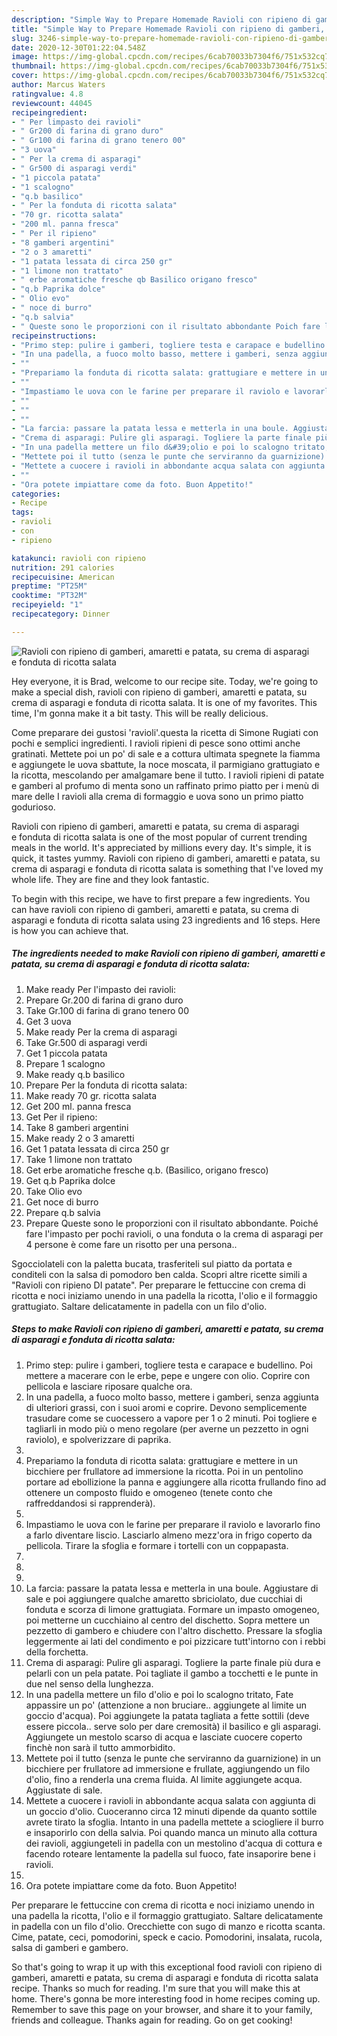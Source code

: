 ```yaml
---
description: "Simple Way to Prepare Homemade Ravioli con ripieno di gamberi, amaretti e patata, su crema di asparagi e fonduta di ricotta salata"
title: "Simple Way to Prepare Homemade Ravioli con ripieno di gamberi, amaretti e patata, su crema di asparagi e fonduta di ricotta salata"
slug: 3246-simple-way-to-prepare-homemade-ravioli-con-ripieno-di-gamberi-amaretti-e-patata-su-crema-di-asparagi-e-fonduta-di-ricotta-salata
date: 2020-12-30T01:22:04.548Z
image: https://img-global.cpcdn.com/recipes/6cab70033b7304f6/751x532cq70/ravioli-con-ripieno-di-gamberi-amaretti-e-patata-su-crema-di-asparagi-e-fonduta-di-ricotta-salata-recipe-main-photo.jpg
thumbnail: https://img-global.cpcdn.com/recipes/6cab70033b7304f6/751x532cq70/ravioli-con-ripieno-di-gamberi-amaretti-e-patata-su-crema-di-asparagi-e-fonduta-di-ricotta-salata-recipe-main-photo.jpg
cover: https://img-global.cpcdn.com/recipes/6cab70033b7304f6/751x532cq70/ravioli-con-ripieno-di-gamberi-amaretti-e-patata-su-crema-di-asparagi-e-fonduta-di-ricotta-salata-recipe-main-photo.jpg
author: Marcus Waters
ratingvalue: 4.8
reviewcount: 44045
recipeingredient:
- " Per limpasto dei ravioli"
- " Gr200 di farina di grano duro"
- " Gr100 di farina di grano tenero 00"
- "3 uova"
- " Per la crema di asparagi"
- " Gr500 di asparagi verdi"
- "1 piccola patata"
- "1 scalogno"
- "q.b basilico"
- " Per la fonduta di ricotta salata"
- "70 gr. ricotta salata"
- "200 ml. panna fresca"
- " Per il ripieno"
- "8 gamberi argentini"
- "2 o 3 amaretti"
- "1 patata lessata di circa 250 gr"
- "1 limone non trattato"
- " erbe aromatiche fresche qb Basilico origano fresco"
- "q.b Paprika dolce"
- " Olio evo"
- " noce di burro"
- "q.b salvia"
- " Queste sono le proporzioni con il risultato abbondante Poich fare limpasto per pochi ravioli o una fonduta o la crema di asparagi per 4 persone  come fare un risotto per una persona"
recipeinstructions:
- "Primo step: pulire i gamberi, togliere testa e carapace e budellino. Poi mettere a macerare con le erbe, pepe e ungere con olio. Coprire con pellicola e lasciare riposare qualche ora."
- "In una padella, a fuoco molto basso, mettere i gamberi, senza aggiunta di ulteriori grassi, con i suoi aromi e coprire. Devono semplicemente trasudare come se cuocessero a vapore per 1 o 2 minuti. Poi togliere e tagliarli in modo più o meno regolare (per averne un pezzetto in ogni raviolo), e spolverizzare di paprika."
- ""
- "Prepariamo la fonduta di ricotta salata: grattugiare e mettere in un bicchiere per frullatore ad immersione la ricotta. Poi in un pentolino portare ad ebollizione la panna e aggiungere alla ricotta frullando fino ad ottenere un composto fluido e omogeneo (tenete conto che raffreddandosi si rapprenderà)."
- ""
- "Impastiamo le uova con le farine per preparare il raviolo e lavorarlo fino a farlo diventare liscio. Lasciarlo almeno mezz&#39;ora in frigo coperto da pellicola. Tirare la sfoglia e formare i tortelli con un coppapasta."
- ""
- ""
- ""
- "La farcia: passare la patata lessa e metterla in una boule. Aggiustare di sale e poi aggiungere qualche amaretto sbriciolato, due cucchiai di fonduta e scorza di limone grattugiata. Formare un impasto omogeneo, poi metterne un cucchiaino al centro del dischetto. Sopra mettere un pezzetto di gambero e chiudere con l&#39;altro dischetto. Pressare la sfoglia leggermente ai lati del condimento e poi pizzicare tutt&#39;intorno con i rebbi della forchetta."
- "Crema di asparagi: Pulire gli asparagi. Togliere la parte finale più dura e pelarli con un pela patate. Poi tagliate il gambo a tocchetti e le punte in due nel senso della lunghezza."
- "In una padella mettere un filo d&#39;olio e poi lo scalogno tritato, Fate appassire un po&#39; (attenzione a non bruciare.. aggiungete al limite un goccio d&#39;acqua). Poi aggiungete la patata tagliata a fette sottili (deve essere piccola.. serve solo per dare cremosità) il basilico e gli asparagi. Aggiungete un mestolo scarso di acqua e lasciate cuocere coperto finchè non sarà il tutto ammorbidito."
- "Mettete poi il tutto (senza le punte che serviranno da guarnizione) in un bicchiere per frullatore ad immersione e frullate, aggiungendo un filo d&#39;olio, fino a renderla una crema fluida. Al limite aggiungete acqua. Aggiustate di sale."
- "Mettete a cuocere i ravioli in abbondante acqua salata con aggiunta di un goccio d&#39;olio. Cuoceranno circa 12 minuti dipende da quanto sottile avrete tirato la sfoglia. Intanto in una padella mettete a sciogliere il burro e insaporirlo con della salvia. Poi quando manca un minuto alla cottura dei ravioli, aggiungeteli in padella con un mestolino d&#39;acqua di cottura e facendo roteare lentamente la padella sul fuoco, fate insaporire bene i ravioli."
- ""
- "Ora potete impiattare come da foto. Buon Appetito!"
categories:
- Recipe
tags:
- ravioli
- con
- ripieno

katakunci: ravioli con ripieno 
nutrition: 291 calories
recipecuisine: American
preptime: "PT25M"
cooktime: "PT32M"
recipeyield: "1"
recipecategory: Dinner

---
```



![Ravioli con ripieno di gamberi, amaretti e patata, su crema di asparagi e fonduta di ricotta salata](https://img-global.cpcdn.com/recipes/6cab70033b7304f6/751x532cq70/ravioli-con-ripieno-di-gamberi-amaretti-e-patata-su-crema-di-asparagi-e-fonduta-di-ricotta-salata-recipe-main-photo.jpg)

Hey everyone, it is Brad, welcome to our recipe site. Today, we're going to make a special dish, ravioli con ripieno di gamberi, amaretti e patata, su crema di asparagi e fonduta di ricotta salata. It is one of my favorites. This time, I'm gonna make it a bit tasty. This will be really delicious.

Come preparare dei gustosi &#39;ravioli&#39;.questa la ricetta di Simone Rugiati con pochi e semplici ingredienti. I ravioli ripieni di pesce sono ottimi anche gratinati. Mettete poi un po&#39; di sale e a cottura ultimata spegnete la fiamma e aggiungete le uova sbattute, la noce moscata, il parmigiano grattugiato e la ricotta, mescolando per amalgamare bene il tutto. I ravioli ripieni di patate e gamberi al profumo di menta sono un raffinato primo piatto per i menù di mare delle I ravioli alla crema di formaggio e uova sono un primo piatto godurioso.

Ravioli con ripieno di gamberi, amaretti e patata, su crema di asparagi e fonduta di ricotta salata is one of the most popular of current trending meals in the world. It's appreciated by millions every day. It's simple, it is quick, it tastes yummy. Ravioli con ripieno di gamberi, amaretti e patata, su crema di asparagi e fonduta di ricotta salata is something that I've loved my whole life. They are fine and they look fantastic.


To begin with this recipe, we have to first prepare a few ingredients. You can have ravioli con ripieno di gamberi, amaretti e patata, su crema di asparagi e fonduta di ricotta salata using 23 ingredients and 16 steps. Here is how you can achieve that.

<!--inarticleads1-->

##### The ingredients needed to make Ravioli con ripieno di gamberi, amaretti e patata, su crema di asparagi e fonduta di ricotta salata:

1. Make ready  Per l&#39;impasto dei ravioli:
1. Prepare  Gr.200 di farina di grano duro
1. Take  Gr.100 di farina di grano tenero 00
1. Get 3 uova
1. Make ready  Per la crema di asparagi
1. Take  Gr.500 di asparagi verdi
1. Get 1 piccola patata
1. Prepare 1 scalogno
1. Make ready q.b basilico
1. Prepare  Per la fonduta di ricotta salata:
1. Make ready 70 gr. ricotta salata
1. Get 200 ml. panna fresca
1. Get  Per il ripieno:
1. Take 8 gamberi argentini
1. Make ready 2 o 3 amaretti
1. Get 1 patata lessata di circa 250 gr
1. Take 1 limone non trattato
1. Get  erbe aromatiche fresche q.b. (Basilico, origano fresco)
1. Get q.b Paprika dolce
1. Take  Olio evo
1. Get  noce di burro
1. Prepare q.b salvia
1. Prepare  Queste sono le proporzioni con il risultato abbondante. Poiché fare l&#39;impasto per pochi ravioli, o una fonduta o la crema di asparagi per 4 persone è come fare un risotto per una persona..


Sgocciolateli con la paletta bucata, trasferiteli sul piatto da portata e conditeli con la salsa di pomodoro ben calda. Scopri altre ricette simili a &#34;Ravioli con ripieno DI patate&#34;. Per preparare le fettuccine con crema di ricotta e noci iniziamo unendo in una padella la ricotta, l&#39;olio e il formaggio grattugiato. Saltare delicatamente in padella con un filo d&#39;olio. 

<!--inarticleads2-->

##### Steps to make Ravioli con ripieno di gamberi, amaretti e patata, su crema di asparagi e fonduta di ricotta salata:

1. Primo step: pulire i gamberi, togliere testa e carapace e budellino. Poi mettere a macerare con le erbe, pepe e ungere con olio. Coprire con pellicola e lasciare riposare qualche ora.
1. In una padella, a fuoco molto basso, mettere i gamberi, senza aggiunta di ulteriori grassi, con i suoi aromi e coprire. Devono semplicemente trasudare come se cuocessero a vapore per 1 o 2 minuti. Poi togliere e tagliarli in modo più o meno regolare (per averne un pezzetto in ogni raviolo), e spolverizzare di paprika.
1. 
1. Prepariamo la fonduta di ricotta salata: grattugiare e mettere in un bicchiere per frullatore ad immersione la ricotta. Poi in un pentolino portare ad ebollizione la panna e aggiungere alla ricotta frullando fino ad ottenere un composto fluido e omogeneo (tenete conto che raffreddandosi si rapprenderà).
1. 
1. Impastiamo le uova con le farine per preparare il raviolo e lavorarlo fino a farlo diventare liscio. Lasciarlo almeno mezz&#39;ora in frigo coperto da pellicola. Tirare la sfoglia e formare i tortelli con un coppapasta.
1. 
1. 
1. 
1. La farcia: passare la patata lessa e metterla in una boule. Aggiustare di sale e poi aggiungere qualche amaretto sbriciolato, due cucchiai di fonduta e scorza di limone grattugiata. Formare un impasto omogeneo, poi metterne un cucchiaino al centro del dischetto. Sopra mettere un pezzetto di gambero e chiudere con l&#39;altro dischetto. Pressare la sfoglia leggermente ai lati del condimento e poi pizzicare tutt&#39;intorno con i rebbi della forchetta.
1. Crema di asparagi: Pulire gli asparagi. Togliere la parte finale più dura e pelarli con un pela patate. Poi tagliate il gambo a tocchetti e le punte in due nel senso della lunghezza.
1. In una padella mettere un filo d&#39;olio e poi lo scalogno tritato, Fate appassire un po&#39; (attenzione a non bruciare.. aggiungete al limite un goccio d&#39;acqua). Poi aggiungete la patata tagliata a fette sottili (deve essere piccola.. serve solo per dare cremosità) il basilico e gli asparagi. Aggiungete un mestolo scarso di acqua e lasciate cuocere coperto finchè non sarà il tutto ammorbidito.
1. Mettete poi il tutto (senza le punte che serviranno da guarnizione) in un bicchiere per frullatore ad immersione e frullate, aggiungendo un filo d&#39;olio, fino a renderla una crema fluida. Al limite aggiungete acqua. Aggiustate di sale.
1. Mettete a cuocere i ravioli in abbondante acqua salata con aggiunta di un goccio d&#39;olio. Cuoceranno circa 12 minuti dipende da quanto sottile avrete tirato la sfoglia. Intanto in una padella mettete a sciogliere il burro e insaporirlo con della salvia. Poi quando manca un minuto alla cottura dei ravioli, aggiungeteli in padella con un mestolino d&#39;acqua di cottura e facendo roteare lentamente la padella sul fuoco, fate insaporire bene i ravioli.
1. 
1. Ora potete impiattare come da foto. Buon Appetito!


Per preparare le fettuccine con crema di ricotta e noci iniziamo unendo in una padella la ricotta, l&#39;olio e il formaggio grattugiato. Saltare delicatamente in padella con un filo d&#39;olio. Orecchiette con sugo di manzo e ricotta scanta. Cime, patate, ceci, pomodorini, speck e cacio. Pomodorini, insalata, rucola, salsa di gamberi e gambero. 

So that's going to wrap it up with this exceptional food ravioli con ripieno di gamberi, amaretti e patata, su crema di asparagi e fonduta di ricotta salata recipe. Thanks so much for reading. I'm sure that you will make this at home. There's gonna be more interesting food in home recipes coming up. Remember to save this page on your browser, and share it to your family, friends and colleague. Thanks again for reading. Go on get cooking!

